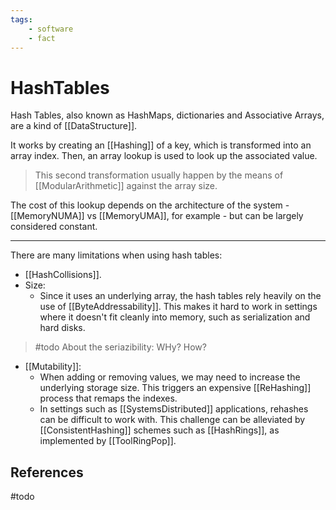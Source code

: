 ```yaml
---
tags:
    - software
    - fact
---
```

# HashTables

Hash Tables, also known as  HashMaps, dictionaries and Associative Arrays, are a kind of [[DataStructure]].

It works by creating an [[Hashing]] of a key, which is transformed into an array index. Then, an array lookup is used to look up the associated value.

> This second transformation usually happen by the means of [[ModularArithmetic]] against the array size.

The cost of this lookup depends on the architecture of the system -  [[MemoryNUMA]] vs [[MemoryUMA]], for example - but can be largely considered constant.

___

There are many limitations when using hash tables:

* [[HashCollisions]].
* Size:
  * Since it uses an underlying array, the hash tables rely heavily on the use of [[ByteAddressability]]. This makes it hard to work in settings where it doesn't fit cleanly into memory, such as serialization and hard disks.

> #todo About the seriazibility: WHy? How?

* [[Mutability]]:
  * When adding or removing values, we may need to increase the underlying storage size. This triggers an expensive [[ReHashing]] process that remaps the indexes.
  * In settings such as [[SystemsDistributed]] applications, rehashes can be difficult to work with. This challenge can be alleviated by [[ConsistentHashing]] schemes such as [[HashRings]], as implemented by [[ToolRingPop]].

## References

#todo

